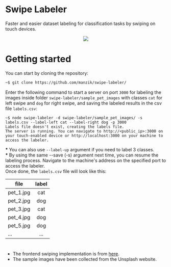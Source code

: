 # Swipe Labeler
Faster and easier dataset labeling for classification tasks by swiping on touch devices.  
<p align="center"><img align="center" src="demo/demo.gif"/></p>  

# Getting started
You can start by cloning the repository:
```bash
~$ git clone https://github.com/manzik/swipe-labeler/
```
Enter the following command to start a server on port `3000` for labeling the images inside folder `swipe-labeler/sample_pet_images` with classes `cat` for left swipe and `dog` for right swipe, and saving the labeled results in the csv file `labels.csv`:
```shell
~$ node swipe-labeler -d swipe-labeler/sample_pet_images/ -s labels.csv --label-left cat --label-right dog -p 3000
Labels file doesn't exist, creating the labels file.
The server is running. You can navigate to http://<public_ip>:3000 on your touch-enabled device or http://localhost:3000 on your machine to access the labeler.
```
**\*** You can also use `--label-up` argument if you need to label 3 classes.  
**\*** By using the same --save (-s) argument next time, you can resume the labeling process.
Navigate to the machine's address on the specified port to access the labeler.  
Once done, the `labels.csv` file will look like this:

| file         | label         |
| -------------|:-------------:|
| pet_1.jpg    | cat           |
| pet_2.jpg    | dog           |
| pet_3.jpg    | cat           |
| pet_4.jpg    | dog           |
| pet_5.jpg    | dog           |
| ...          | ...           |


#   
- The frontend swiping implementation is from [here](https://www.outsystems.com/blog/posts/gestures_glamour_swipeable_stacked_cards/).
- The sample images have been collected from the Unsplash website.

